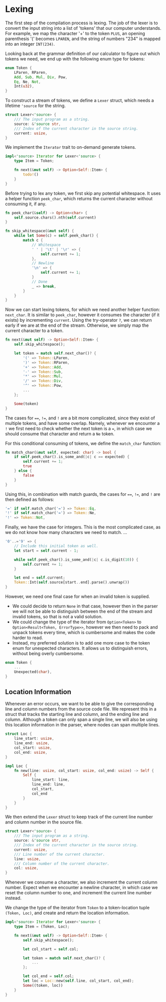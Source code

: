 
# Lexing

The first step of the compilation process is lexing. The job of the lexer is to
convert the input string into a list of 'tokens' that our computer understands.
For example, we map the character '+' to the token `PLUS`, an opening
parenthesis '(' becomes `LPAREN`, and the string of numbers "234" is mapped into
an integer `INT(234)`.

Looking back at the grammar definition of our calculator to figure out which
tokens we need, we end up with the following enum type for tokens:

```rust
enum Token {
    LParen, RParen,
    Add, Sub, Mul, Div, Pow,
    Eq, Ne, Not,
    Int(u32),
}
```

To construct a stream of tokens, we define a `Lexer` struct, which needs a
lifetime `'source` for the string.

```rust
struct Lexer<'source> {
    /// The input program as a string.
    source: &'source str,
    /// Index of the current character in the source string.
    current: usize,
}
```

We implement the `Iterator` trait to on-demand generate tokens.

```rust
impl<'source> Iterator for Lexer<'source> {
    type Item = Token;

    fn next(&mut self) -> Option<Self::Item> {
        todo!()
    }
}
```

Before trying to lex any token, we first skip any potential whitespace.
It uses a helper function `peek_char`, which returns the current character
without consuming it, if any.

```rust
fn peek_char(&self) -> Option<char> {
    self.source.chars().nth(self.current)
}

fn skip_whitespace(&mut self) {
    while let Some(c) = self.peek_char() {
        match c {
            // Whitespace
            ' ' | '\t' | '\r' => {
                self.current += 1;
            },
            // Newline
            '\n' => {
                self.current += 1;
            }
            // Done
            _ => break,
        }
    }
}
```

Now we can start lexing tokens, for which we need another helper function:
`next_char`. It is similar to `peek_char`, however it consumes the character (if
it exists) by incrementing `current`. Using the try-operator `?`, we can return
early if we are at the end of the stream. Otherwise, we simply map the current
character to a token.

```rust
fn next(&mut self) -> Option<Self::Item> {
    self.skip_whitespace();

    let token = match self.next_char()? {
        '(' => Token::LParen,
        ')' => Token::RParen,
        '+' => Token::Add,
        '-' => Token::Sub,
        '*' => Token::Mul,
        '/' => Token::Div,
        '^' => Token::Pow,
        ...
    };

    Some(token)
}
```

The cases for `==`, `!=`, and `!` are a bit more complicated, since they exist
of multiple tokens, and have some overlap. Namely, whenever we encounter a `!`
we first need to check whether the next token is a `=`, in which case we should
consume that character and return a `Ne` token.

For this conditional consuming of tokens, we define the `match_char` function:

```rust
fn match_char(&mut self, expected: char) -> bool {
    if self.peek_char().is_some_and(|c| c == expected) {
        self.current += 1;
        true
    } else {
        false
    }
}
```

Using this, in combination with match guards, the cases for `==`, `!=`, and `!`
are then defined as follows:

```rust
'=' if self.match_char('=') => Token::Eq,
'!' if self.match_char('=') => Token::Ne,
'!' => Token::Not,
```

Finally, we have the case for integers. This is the most complicated case, as we
do not know how many characters we need to match.
...

```rust
'0'..='9' => {
    // Include this initial token as well.
    let start = self.current - 1;

    while self.peek_char().is_some_and(|c| c.is_digit(10)) {
        self.current += 1;
    }

    let end = self.current;
    Token::Int(self.source[start..end].parse().unwrap())
}
```

However, we need one final case for when an invalid token is supplied.
- We could decide to return `None` in that case, however then in the parser we
  will not be able to distinguish between the end of the stream and invalid
  tokens, so that is not a valid solution.
- We could change the type of the iterator from `Option<Token>` to
  `Option<Result<Token, ErrorType>>`, however we then need to pack and unpack
  tokens every time, which is cumbersome and makes the code harder to read.
- Instead, my preferred solution is to add one more case to the token enum for
  unexpected characters. It allows us to distinguish errors, without being
  overly cumbersome.

```rust
enum Token {
    ...
    Unexpected(char),
}
```

## Location Information

Whenever an error occurs, we want to be able to give the corresponding line
and column numbers from the source code file.
We represent this in a struct that tracks the starting line and column, and the
ending line and column.
Although a token can only span a single line, we will also be using this
location information in the parser, where nodes can span multiple lines.

```rust
struct Loc {
    line_start: usize,
    line_end: usize,
    col_start: usize,
    col_end: usize,
}

impl Loc {
    fn new(line: usize, col_start: usize, col_end: usize) -> Self {
        Self {
            line_start: line,
            line_end: line,
            col_start,
            col_end
        }
    }
}
```

We then extend the `Lexer` struct to keep track of the current line number and
column number in the source file.

```rust
struct Lexer<'source> {
    /// The input program as a string.
    source: &'source str,
    /// Index of the current character in the source string.
    current: usize,
    /// Line number of the current character.
    line: usize,
    /// Column number of the current character.
    col: usize,
}
```

Whenever we consume a character, we also increment the current column number.
Expect when we encounter a newline character, in which case we reset the column
number to one, and increment the current line number instead.

We change the type of the iterator from `Token` to a token-location tuple
`(Token, Loc)`, and create and return the location information.

```rust
impl<'source> Iterator for Lexer<'source> {
    type Item = (Token, Loc);

    fn next(&mut self) -> Option<Self::Item> {
        self.skip_whitespace();

        let col_start = self.col;

        let token = match self.next_char()? {
            ...
        };

        let col_end = self.col;
        let loc = Loc::new(self.line, col_start, col_end);
        Some((token, loc))
    }
}
```